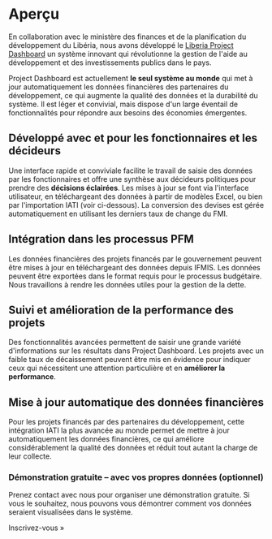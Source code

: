 # Aperçu

En collaboration avec le ministère des finances et de la planification du développement du Libéria, nous avons développé le [Liberia Project Dashboard](https://liberiaprojects.org) un système innovant qui révolutionne la gestion de l'aide au développement et des investissements publics dans le pays.

Project Dashboard est actuellement <b>le seul système au monde</b> qui met à jour automatiquement les données financières des partenaires du développement, ce qui augmente la qualité des données et la durabilité du système. Il est léger et convivial, mais dispose d'un large éventail de fonctionnalités pour répondre aux besoins des économies émergentes.

## Développé avec et pour les fonctionnaires et les décideurs

Une interface rapide et conviviale facilite le travail de saisie des données par les fonctionnaires et offre une synthèse aux décideurs politiques pour prendre des <b>décisions éclairées</b>. Les mises à jour se font via l'interface utilisateur, en téléchargeant des données à partir de modèles Excel, ou bien par l'importation IATI (voir ci-dessous). La conversion des devises est gérée automatiquement en utilisant les derniers taux de change du FMI.

## Intégration dans les processus PFM

Les données financières des projets financés par le gouvernement peuvent être mises à jour en téléchargeant des données depuis IFMIS. Les données peuvent être exportées dans le format requis pour le processus budgétaire. Nous travaillons à rendre les données utiles pour la gestion de la dette.

## Suivi et amélioration de la performance des projets

Des fonctionnalités avancées permettent de saisir une grande variété d'informations sur les résultats dans Project Dashboard. Les projets avec un faible taux de décaissement peuvent être mis en évidence pour indiquer ceux qui nécessitent une attention particulière et en <b>améliorer la performance</b>.

## Mise à jour automatique des données financières

Pour les projets financés par des partenaires du développement, cette intégration IATI la plus avancée au monde permet de mettre à jour automatiquement les données financières, ce qui améliore considérablement la qualité des données et réduit tout autant la charge de leur collecte.

<e-alert variant="success" class="p-4">
<h3>Démonstration gratuite &ndash; avec vos propres données (optionnel)</h3>
<p>Prenez contact avec nous pour organiser une démonstration gratuite. Si vous le souhaitez, nous pouvons vous démontrer comment vos données seraient visualisées dans le système.</p>
<e-button variant="light" path="/fr/get-in-touch/">Inscrivez-vous &raquo;</e-button>
</e-alert>